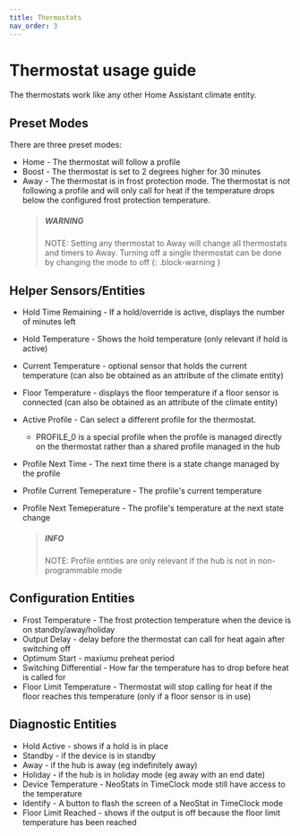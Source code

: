 ```yaml
---
title: Thermostats
nav_order: 3
---
```


# Thermostat usage guide

The thermostats work like any other Home Assistant climate entity.

## Preset Modes

There are three preset modes:

- Home - The thermostat will follow a profile
- Boost - The thermostat is set to 2 degrees higher for 30 minutes
- Away - The thermostat is in frost protection mode. The thermostat is not following a profile and will only call for heat if the temperature drops below the configured frost protection temperature.
  > ##### WARNING
  >
  > NOTE: Setting any thermostat to Away will change all thermostats and timers to Away. Turning off a single thermostat can be done by changing the mode to off
  > {: .block-warning }

## Helper Sensors/Entities

- Hold Time Remaining - If a hold/override is active, displays the number of minutes left
- Hold Temperature - Shows the hold temperature (only relevant if hold is active)
- Current Temperature - optional sensor that holds the current temperature (can also be obtained as an attribute of the climate entity)
- Floor Temperature - displays the floor temperature if a floor sensor is connected (can also be obtained as an attribute of the climate entity)
- Active Profile - Can select a different profile for the thermostat.
  - PROFILE_0 is a special profile when the profile is managed directly on the thermostat rather than a shared profile managed in the hub
- Profile Next Time - The next time there is a state change managed by the profile
- Profile Current Temeperature - The profile's current temperature
- Profile Next Temeperature - The profile's temperature at the next state change

  > ##### INFO
  >
  > NOTE: Profile entities are only relevant if the hub is not in non-programmable mode

## Configuration Entities

- Frost Temperature - The frost protection temperature when the device is on standby/away/holiday
- Output Delay - delay before the thermostat can call for heat again after switching off
- Optimum Start - maxiumu preheat period
- Switching Differential - How far the temperature has to drop before heat is called for
- Floor Limit Temperature - Thermostat will stop calling for heat if the floor reaches this temperature (only if a floor sensor is in use)

## Diagnostic Entities

- Hold Active - shows if a hold is in place
- Standby - if the device is in standby
- Away - if the hub is away (eg indefinitely away)
- Holiday - if the hub is in holiday mode (eg away with an end date)
- Device Temperature - NeoStats in TimeClock mode still have access to the temperature
- Identify - A button to flash the screen of a NeoStat in TimeClock mode
- Floor Limit Reached - shows if the output is off because the floor limit temperature has been reached
